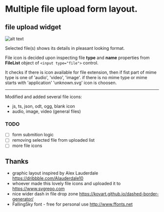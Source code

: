 # Multiple file upload form layout.
## file upload widget
![alt text](https://github.com/[username]/[reponame]/blob/[branch]/image.jpg?raw=true)

Selected file(s) shows its details in pleasant looking format.
  
File icon is decided upon inspecting file **type** and **name** properties from **FileList** object of `<input type="file">` control.   
  
It checks if there is icon available for file extension, then if fist part of mime type is one of 'audio', 'video', 'image'. 
if there is no mime type or mime starts with 'application' 'unknown.svg' icon is choosen.

---

Modified and added several file icons:
  - js, ts, json, odt, ogg,  blank icon
  - audio, image, video (general files)

### TODO
- [ ] form submition logic
- [ ] removing selected file from uploaded list
- [ ] more file icons

## Thanks
- graphic layout inspired by Alex Lauderdale https://dribbble.com/Alauderdale10
- whoever made this lovely file icons and uploaded it to https://www.svgrepo.com
- nice wider dash in file drop zone https://kovart.github.io/dashed-border-generator/
- FallingSky font - free for personal use http://www.ffonts.net